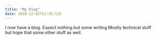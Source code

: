 ```yaml
---
title: "My blog"
date: 2018-12-01T11:35:12Z
---
```


I now have a blog.
Expect nothing but some writing
Mostly technical stuff but hope that some other stuff as well.
